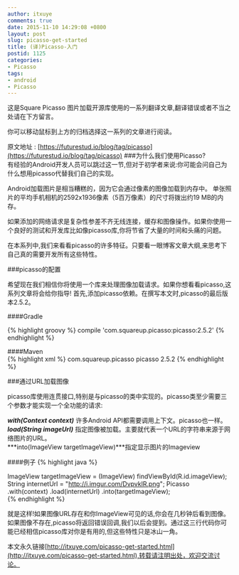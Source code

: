 ```yaml
---
author: itxuye
comments: true
date: 2015-11-10 14:29:08 +0800
layout: post
slug: picasso-get-started
title: (译)Picasso-入门
postid: 1125
categories: 
- Picasso
tags:
- android
- Picasso
---  
```

这是Square Picasso 图片加载开源库使用的一系列翻译文章,翻译错误或者不当之处请在下方留言。  
  
你可以移动鼠标到上方的归档选择这一系列的文章进行阅读。  
  
原文地址 : [https://futurestud.io/blog/tag/picasso](https://futurestud.io/blog/tag/picasso)
###为什么我们使用Picasso?   
有经验的Android开发人员可以跳过这一节,但对于初学者来说:你可能会问自己为什么想用picasso代替我们自己的实现。    

Android加载图片是相当糟糕的，因为它会通过像素的图像加载到内存中。
单张照片的平均手机相机的2592x1936像素（5百万像素）的尺寸将拨出约19 MB的内存。
<!-- more -->    
如果添加的网络请求是复杂性参差不齐无线连接，缓存和图像操作。如果你使用一个良好的测试和开发库比如像picasso库,你将节省了大量的时间和头痛的问题。   
  
在本系列中,我们来看看picasso的许多特征。只要看一眼博客文章大纲,来思考下自己真的需要开发所有这些特性。  
  
###picasso的配置  
  
希望现在我们相信你将使用一个库来处理图像加载请求。如果你想看看picasso,这系列文章将会给你指导!
首先,添加picasso依赖。在撰写本文时,picasso的最后版本2.5.2。  
  
####Gradle  
  
{% highlight groovy %} 
compile 'com.squareup.picasso:picasso:2.5.2'
{% endhighlight %}  
  
####Maven  
 {% highlight xml %} 
<dependency>
      <groupId>com.squareup.picasso</groupId>
      <artifactId>picasso</artifactId>
      <version>2.5.2</version>
</dependency>
{% endhighlight %}   
  
###通过URL加载图像  
  
picasso库使用连贯接口,特别是与picasso的类中实现的。picasso类至少需要三个参数才能实现一个全功能的请求:  
  
***with(Context context)*** 许多Android API都需要调用上下文。picasso也一样。  
***load(String imageUrl)***  指定图像被加载。主要就代表一个URL的字符串来源于网络图片的URL。  
***into(ImageView targetImageView)***指定显示图片的Imageview  
  
####例子 
{% highlight java %}   

ImageView targetImageView = (ImageView) findViewById(R.id.imageView);
String internetUrl = "http://i.imgur.com/DvpvklR.png";
Picasso
    .with(context)
    .load(internetUrl)
    .into(targetImageView);  
{% endhighlight %} 
  
就是这样!如果图像URL存在和你ImageView可见的话,你会在几秒钟后看到图像。如果图像不存在,picasso将返回错误回调,我们以后会提到。通过这三行代码你可能已经相信picasso库对你是有用的,但这些特性只是冰山一角。  
  
  
本文永久链接[http://itxuye.com/picasso-get-started.html](http://itxuye.com/picasso-get-started.html),转载请注明出处，欢迎交流讨论。  